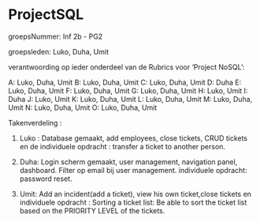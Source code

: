 # ProjectSQL

groepsNummer: Inf 2b - PG2

groepsleden: Luko, Duha, Umit

verantwoording op ieder onderdeel van de Rubrics voor ‘Project NoSQL’:

A: Luko, Duha, Umit
B: Luko, Duha, Umit
C: Luko, Duha, Umit
D: Duha
E: Luko, Duha, Umit
F: Luko, Duha, Umit
G: Luko, Duha, Umit
H: Luko, Umit
I: Duha
J: Luko, Umit
K: Luko, Duha, Umit
L: Luko, Duha, Umit
M: Luko, Duha, Umit
N: Luko, Duha, Umit
O: Luko, Duha, Umit

Takenverdeling :

1. Luko : Database gemaakt, add employees, close tickets, CRUD tickets en de individuele opdracht : transfer a ticket to another person.

2. Duha: Login scherm gemaakt, user management, navigation panel, dashboard. Filter op email bij user management. individuele opdracht: password reset.

3. Umit: Add an incident(add a ticket), view his own ticket,close tickets en individuele opdracht : Sorting a ticket list: Be able to sort the ticket list based on the PRIORITY LEVEL of the tickets.

